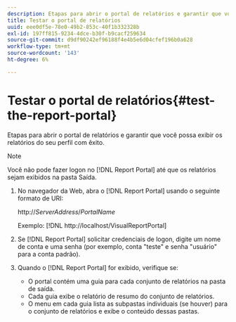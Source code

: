 ```yaml
---
description: Etapas para abrir o portal de relatórios e garantir que você possa exibir os relatórios do seu perfil com êxito.
title: Testar o portal de relatórios
uuid: eee0df5e-78e0-49b2-853c-40f1b332328b
exl-id: 197ff815-9234-4dce-b30f-b9cacf259634
source-git-commit: d9df90242ef96188f4e4b5e6d04cfef196b0a628
workflow-type: tm+mt
source-wordcount: '143'
ht-degree: 6%

---
```


# Testar o portal de relatórios{#test-the-report-portal}

Etapas para abrir o portal de relatórios e garantir que você possa exibir os relatórios do seu perfil com êxito.

>[!NOTE]
>
>Você não pode fazer logon no [!DNL Report Portal] até que os relatórios sejam exibidos na pasta Saída.

1. No navegador da Web, abra o [!DNL Report Portal] usando o seguinte formato de URI:

   http://*ServerAddress*/*PortalName*

   Exemplo: [!DNL http://localhost/VisualReportPortal]

1. Se [!DNL Report Portal] solicitar credenciais de logon, digite um nome de conta e uma senha (por exemplo, conta &quot;teste&quot; e senha &quot;usuário&quot; para a conta padrão).
1. Quando o [!DNL Report Portal] for exibido, verifique se:

   * O portal contém uma guia para cada conjunto de relatórios na pasta de saída.
   * Cada guia exibe o relatório de resumo do conjunto de relatórios.
   * O menu em cada guia lista as subpastas individuais (se houver) para o conjunto de relatórios e exibe o conteúdo dessas pastas.
